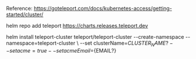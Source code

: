 Reference: https://goteleport.com/docs/kubernetes-access/getting-started/cluster/

helm repo add teleport https://charts.releases.teleport.dev

helm install teleport-cluster teleport/teleport-cluster --create-namespace --namespace=teleport-cluster \  --set clusterName=${CLUSTER_NAME?} --set acme=true --set acmeEmail=${EMAIL?}